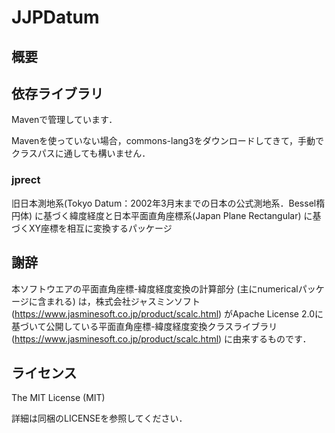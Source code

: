 JJPDatum
======
## 概要

## 依存ライブラリ
Mavenで管理しています．

Mavenを使っていない場合，commons-lang3をダウンロードしてきて，手動でクラスパスに通しても構いません．

### jprect
 旧日本測地系(Tokyo Datum：2002年3月末までの日本の公式測地系．Bessel楕円体) に基づく緯度経度と日本平面直角座標系(Japan Plane Rectangular) に基づくXY座標を相互に変換するパッケージ

## 謝辞
本ソフトウエアの平面直角座標-緯度経度変換の計算部分 (主にnumericalパッケージに含まれる) は，株式会社ジャスミンソフト (https://www.jasminesoft.co.jp/product/scalc.html) がApache License 2.0に基づいて公開している平面直角座標-緯度経度変換クラスライブラリ (https://www.jasminesoft.co.jp/product/scalc.html) に由来するものです．



## ライセンス
The MIT License (MIT)

詳細は同梱のLICENSEを参照してください．
